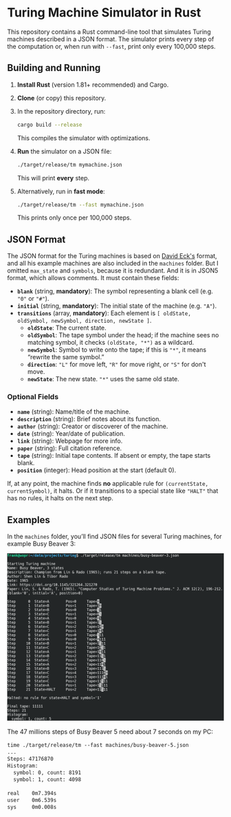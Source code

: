 # Turing Machine Simulator in Rust

This repository contains a Rust command-line tool that simulates Turing machines described in a JSON format. The simulator prints every step of the computation or, when run with `--fast`, print only every 100,000 steps.

## Building and Running

1. **Install Rust** (version 1.81+ recommended) and Cargo.
2. **Clone** (or copy) this repository.
3. In the repository directory, run:

    ```bash
    cargo build --release
    ```
    This compiles the simulator with optimizations.

4. **Run** the simulator on a JSON file:
    ```bash
    ./target/release/tm mymachine.json
    ```
    This will print **every** step.

5. Alternatively, run in **fast mode**:
    ```bash
    ./target/release/tm --fast mymachine.json
    ```
    This prints only once per 100,000 steps.

## JSON Format

The JSON format for the Turing machines is based on [David Eck's](https://math.hws.edu/eck/js/turing-machine/TM-info.html) format, and all his example machines are also included in the `machines` folder. But I omitted `max_state` and `symbols`, because it is redundant. And it is in JSON5 format, which allows comments. It must contain these fields:

- **`blank`** (string, **mandatory**): The symbol representing a blank cell (e.g. `"0"` or `"#"`).
- **`initial`** (string, **mandatory**): The initial state of the machine (e.g. `"A"`).
- **`transitions`** (array, **mandatory**): Each element is `[ oldState, oldSymbol, newSymbol, direction, newState ]`.
  - **`oldState`**: The current state.
  - **`oldSymbol`**: The tape symbol under the head; if the machine sees no matching symbol, it checks `(oldState, "*")` as a wildcard.
  - **`newSymbol`**: Symbol to write onto the tape; if this is `"*"`, it means “rewrite the same symbol.”
  - **`direction`**: `"L"` for move left, `"R"` for move right, or `"S"` for don't move.
  - **`newState`**: The new state. `"*"` uses the same old state.

### Optional Fields

- **`name`** (string): Name/title of the machine.  
- **`description`** (string): Brief notes about its function.  
- **`author`** (string): Creator or discoverer of the machine.  
- **`date`** (string): Year/date of publication.  
- **`link`** (string): Webpage for more info.  
- **`paper`** (string): Full citation reference.  
- **`tape`** (string): Initial tape contents. If absent or empty, the tape starts blank.
- **`position`** (integer): Head position at the start (default 0).

If, at any point, the machine finds **no** applicable rule for `(currentState, currentSymbol)`, it halts. Or if it transitions to a special state like `"HALT"` that has no rules, it halts on the next step.

## Examples

In the `machines` folder, you’ll find JSON files for several Turing machines, for example Busy Beaver 3:

![Busy Beaver 4](busy-beaver-3.png)

The 47 millions steps of Busy Beaver 5 need about 7 seconds on my PC:
```
time ./target/release/tm --fast machines/busy-beaver-5.json
...
Steps: 47176870
Histogram:
  symbol: 0, count: 8191
  symbol: 1, count: 4098

real    0m7.394s
user    0m6.539s
sys     0m0.008s
```
